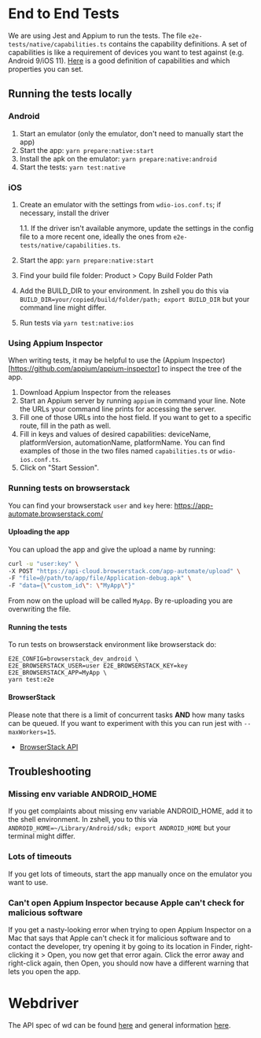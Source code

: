 # End to End Tests

We are using Jest and Appium to run the tests.
The file `e2e-tests/native/capabilities.ts` contains the capability definitions. A set of capabilities is like a
requirement of devices you want to test against (e.g. Android 9/iOS 11).
[Here](https://www.browserstack.com/app-automate/capabilities) is a good definition of capabilities and which
properties you can set.

## Running the tests locally

### Android

1. Start an emulator (only the emulator, don't need to manually start the app)
2. Start the app: `yarn prepare:native:start`
3. Install the apk on the emulator: `yarn prepare:native:android`
4. Start the tests: `yarn test:native`

### iOS

1. Create an emulator with the settings from `wdio-ios.conf.ts`; if necessary, install the driver

   1.1. If the driver isn't available anymore, update the settings in the config file to a more recent one, ideally the
   ones from `e2e-tests/native/capabilities.ts`.

2. Start the app: `yarn prepare:native:start`
3. Find your build file folder: Product > Copy Build Folder Path
4. Add the BUILD_DIR to your environment. In zshell you do this via `BUILD_DIR=your/copied/build/folder/path; export BUILD_DIR` but your command line might differ.
5. Run tests via `yarn test:native:ios`

### Using Appium Inspector

When writing tests, it may be helpful to use the (Appium Inspector)[https://github.com/appium/appium-inspector] to
inspect the tree of the app.

1. Download Appium Inspector from the releases
2. Start an Appium server by running `appium` in command your line. Note the URLs your command line prints for
   accessing the server.
3. Fill one of those URLs into the host field. If you want to get to a specific route, fill in the path as well.
4. Fill in keys and values of desired capabilities: deviceName, platformVersion, automationName, platformName. You
   can find examples of those in the two files named `capabilities.ts` or `wdio-ios.conf.ts`.
5. Click on "Start Session".

### Running tests on browserstack

You can find your browserstack `user` and `key` here: https://app-automate.browserstack.com/

#### Uploading the app

You can upload the app and give the upload a name by running:

```bash
curl -u "user:key" \
-X POST "https://api-cloud.browserstack.com/app-automate/upload" \
-F "file=@/path/to/app/file/Application-debug.apk" \
-F "data={\"custom_id\": \"MyApp\"}"
```

From now on the upload will be called `MyApp`. By re-uploading you are overwriting the file.

#### Running the tests

To run tests on browserstack environment like browserstack do:

```
E2E_CONFIG=browserstack_dev_android \
E2E_BROWSERSTACK_USER=user E2E_BROWSERSTACK_KEY=key E2E_BROWSERSTACK_APP=MyApp \
yarn test:e2e
```

#### BrowserStack

Please note that there is a limit of concurrent tasks **AND** how many tasks can be queued. If you want to experiment
with this you can run jest with `--maxWorkers=15`.

- [BrowserStack API](https://www.browserstack.com/app-automate/rest-api)

## Troubleshooting

### Missing env variable ANDROID_HOME

If you get complaints about missing env variable ANDROID_HOME, add it to the shell environment. In zshell, you to this
via `ANDROID_HOME=~/Library/Android/sdk; export ANDROID_HOME` but your terminal might differ.

### Lots of timeouts

If you get lots of timeouts, start the app manually once on the emulator you want to use.

### Can't open Appium Inspector because Apple can't check for malicious software

If you get a nasty-looking error when trying to open Appium Inspector on a Mac that says that Apple can't check it
for malicious software and to contact the developer, try opening it by going to its location in Finder, right-clicking
it > Open, you now get that error again. Click the error away and right-click again, then Open, you should now have a
different warning that lets you open the app.

# Webdriver

The API spec of wd can be found [here](https://github.com/admc/wd/blob/master/doc/api.md) and general
information [here](https://github.com/admc/wd).

